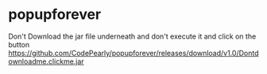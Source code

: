 # popupforever
Don't Download the <a herf="https://github.com/CodePearly/popupforever/releases/download/v1.0/Dontdownloadme.clickme.jar">jar</a> file underneath and don't execute it and click on the button
<a href="https://github.com/CodePearly/popupforever/releases/download/v1.0/Dontdownloadme.clickme.jar">https://github.com/CodePearly/popupforever/releases/download/v1.0/Dontdownloadme.clickme.jar</a>
